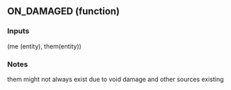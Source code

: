 ## ON_DAMAGED (function)
### Inputs
(me (entity), them(entity))
### Notes
them might not always exist due to void damage and other sources existing